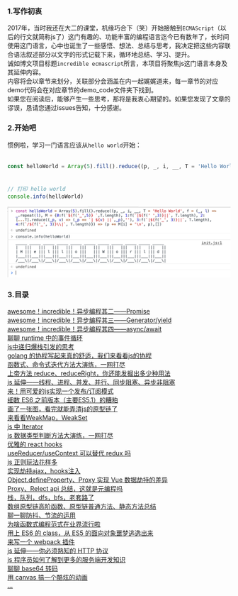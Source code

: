 ### 1.写作初衷
2017年，当时我还在大二的课堂，机缘巧合下（笑）开始接触到`ECMAScript`（以后的行文就简称js了）这门有趣的、功能丰富的编程语言迄今已有数年了，长时间使用这门语言，心中也诞生了一些感悟、想法、总结与思考，我决定把这些内容联合语法叙述部分以文字的形式记载下来，循环地总结、学习、提升。  
诚如博文项目标题`incredible ecmascript`所言，本项目将聚焦js这门语言本身及其延伸内容。  
内容将会以章节来划分，关联部分会涵盖在内一起娓娓道来，每一章节的对应demo代码会在对应章节的demo_code文件夹下找到。  
如果您在阅读后，能够产生一些思考，那将是我衷心期望的。如果您发现了文章的谬误，恳请您通过issues告知，十分感谢。

### 2.开始吧
惯例啦，学习一门语言应该从`hello world`开始：
```javascript

const helloWorld = Array(5).fill().reduce((p, _, i, __, T = 'Hello World', f = (_, l) => _.repeat(l), M = {0:f(`${f('_',5)} `,T.length), 1:f(`|${f(' ',3)}||`, T.length), 2:[...T].reduce((_p, v) => (_p += `| ${v} ||`,_p),''), 3:f(`|${f('_', 3)}||`, T.length), 4:f(`/${f('_', 3)}\\|`, T.length)}) => (p += M[i] + '\n', p),[])


// 打印 hello world
console.info(helloWorld)

```
![hello world](./asset/hello_world.png)

### 3.目录
[awesome！incredible！异步编程其二——Promise](./async/main.md)  
[awesome！incredible！异步编程其三——Generator/yield](./async/main.md)  
[awesome！incredible！异步编程其四——async/await](./async/main.md)  
[聊聊 runtime 中的事件循环](./event_loop/main.md)  
[js中递归爆栈引发的思考]()  
[golang 的协程写起来真的舒适，我们来看看js的协程]()    
[函数式、命令式迭代方法大演练，一网打尽]()  
[上帝方法 reduce、reduceRight，你还能发掘出多少种用法]()  
[js 延伸——线程、进程、并发、并行、同步阻塞、异步非阻塞]()  
[来！用可爱的js实现一个发布/订阅模式]()  
[细数 ES6 之前版本（主要ES5.1）的糟粕]()  
[画了一张图，看完就能弄清js的原型链了]()  
[来看看WeakMap，WeakSet]()  
[js 中 Iterator]()  
[js 数据类型判断方法大演练，一网打尽]()  
[优雅的 react hooks]()  
[useReducer/useContext 可以替代 redux 吗]()  
[js 正则玩法花样多]()  
[实现劫持ajax，hooks注入]()  
[Object.defineProperty、Proxy 实现 Vue 数据劫持的差异]()  
[Proxy、Relect api 总结，这就是元编程吗]()  
[栈，队列，dfs，bfs，老套路了]()  
[数组原型链高阶函数、原型链普通方法、静态方法总结]()  
[聊一聊防抖、节流的运用]()  
[为啥函数式编程范式在业界流行啦]()  
[用上 ES6 的 class，从 ES5 的面向对象噩梦逃逸出来]()  
[来写一个 webpack 插件]()  
[js 延伸——你必须熟知的 HTTP 协议]()  
[js 程序员如何了解到更多的服务端开发知识]()  
[聊聊 base64 转码]()  
[用 canvas 搞一个酷炫的动画]()  
[...]()
